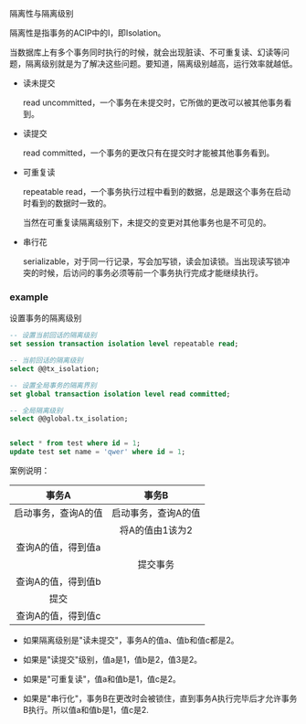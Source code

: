 隔离性与隔离级别

隔离性是指事务的ACIP中的I，即Isolation。

当数据库上有多个事务同时执行的时候，就会出现脏读、不可重复读、幻读等问题，隔离级别就是为了解决这些问题。要知道，隔离级别越高，运行效率就越低。

- 读未提交

  read uncommitted，一个事务在未提交时，它所做的更改可以被其他事务看到。

- 读提交

  read committed，一个事务的更改只有在提交时才能被其他事务看到。

- 可重复读

  repeatable read，一个事务执行过程中看到的数据，总是跟这个事务在启动时看到的数据时一致的。

  当然在可重复读隔离级别下，未提交的变更对其他事务也是不可见的。

- 串行花

  serializable，对于同一行记录，写会加写锁，读会加读锁。当出现读写锁冲突的时候，后访问的事务必须等前一个事务执行完成才能继续执行。



### example

设置事务的隔离级别

```sql
-- 设置当前回话的隔离级别
set session transaction isolation level repeatable read;

-- 当前回话的隔离级别
select @@tx_isolation;

-- 设置全局事务的隔离界别
set global transaction isolation level read committed;

-- 全局隔离级别
select @@global.tx_isolation;


select * from test where id = 1;
update test set name = 'qwer' where id = 1;
```



案例说明：

|        事务A        |        事务B        |
| :-----------------: | :-----------------: |
| 启动事务，查询A的值 | 启动事务，查询A的值 |
|                     |   将A的值由1该为2   |
| 查询A的值，得到值a  |                     |
|                     |      提交事务       |
| 查询A的值，得到值b  |                     |
|        提交         |                     |
| 查询A的值，得到值c  |                     |

- 如果隔离级别是"读未提交"，事务A的值a、值b和值c都是2。

- 如果是"读提交"级别，值a是1，值b是2，值3是2。
- 如果是"可重复读"，值a和值b是1，值c是2。
- 如果是"串行化"，事务B在更改时会被锁住，直到事务A执行完毕后才允许事务B执行。所以值a和值b是1，值c是2.


